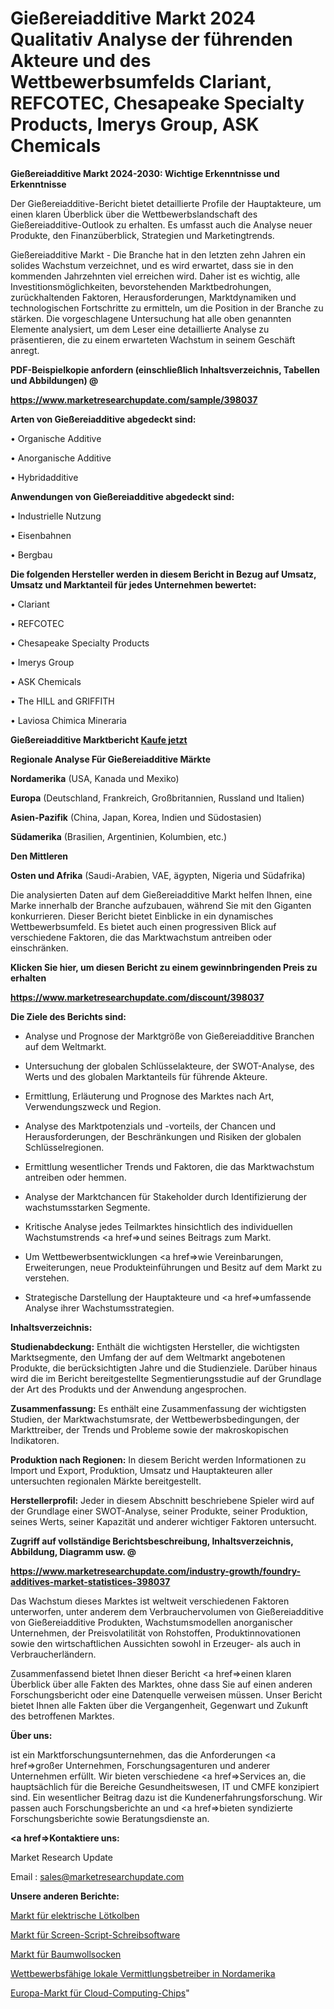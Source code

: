 # Gießereiadditive Markt 2024 Qualitativ Analyse der führenden Akteure und des Wettbewerbsumfelds Clariant, REFCOTEC, Chesapeake Specialty Products, Imerys Group, ASK Chemicals

<strong>Gießereiadditive Markt 2024-2030: Wichtige Erkenntnisse und Erkenntnisse</strong>

Der Gießereiadditive-Bericht bietet detaillierte Profile der Hauptakteure, um einen klaren Überblick über die Wettbewerbslandschaft des Gießereiadditive-Outlook zu erhalten. Es umfasst auch die Analyse neuer Produkte, den Finanzüberblick, Strategien und Marketingtrends.

Gießereiadditive Markt - Die Branche hat in den letzten zehn Jahren ein solides Wachstum verzeichnet, und es wird erwartet, dass sie in den kommenden Jahrzehnten viel erreichen wird. Daher ist es wichtig, alle Investitionsmöglichkeiten, bevorstehenden Marktbedrohungen, zurückhaltenden Faktoren, Herausforderungen, Marktdynamiken und technologischen Fortschritte zu ermitteln, um die Position in der Branche zu stärken. Die vorgeschlagene Untersuchung hat alle oben genannten Elemente analysiert, um dem Leser eine detaillierte Analyse zu präsentieren, die zu einem erwarteten Wachstum in seinem Geschäft anregt.



<strong><b>PDF-Beispielkopie anfordern (einschließlich Inhaltsverzeichnis, Tabellen und Abbildungen) @ </b></strong>

<strong><a href=https://www.marketresearchupdate.com/sample/398037>

<strong>https://www.marketresearchupdate.com/sample/398037</u></a></strong></strong>



<strong>Arten von Gießereiadditive abgedeckt sind:</strong>

• Organische Additive

• Anorganische Additive

• Hybridadditive



<strong>Anwendungen von Gießereiadditive abgedeckt sind:</strong>

• Industrielle Nutzung

• Eisenbahnen

• Bergbau



<strong>Die folgenden Hersteller werden in diesem Bericht in Bezug auf Umsatz, Umsatz und Marktanteil für jedes Unternehmen bewertet:</strong>

• Clariant

• REFCOTEC

• Chesapeake Specialty Products

• Imerys Group

• ASK Chemicals

• The HILL and GRIFFITH

• Laviosa Chimica Mineraria



<strong>Gießereiadditive Marktbericht <a href=https://www.marketresearchupdate.com/buynow/398037>Kaufe jetzt</a></strong>



<strong>Regionale Analyse Für Gießereiadditive Märkte</strong>



<strong>Nordamerika</strong> (USA, Kanada und Mexiko)



<strong>Europa</strong> (Deutschland, Frankreich, Großbritannien, Russland und Italien)



<strong>Asien-Pazifik</strong> (China, Japan, Korea, Indien und Südostasien)



<strong>Südamerika</strong> (Brasilien, Argentinien, Kolumbien, etc.)



<strong>Den Mittleren</strong> 

<strong>Osten und Afrika</strong> (Saudi-Arabien, VAE, ägypten, Nigeria und Südafrika)

Die analysierten Daten auf dem Gießereiadditive Markt helfen Ihnen, eine Marke innerhalb der Branche aufzubauen, während Sie mit den Giganten konkurrieren. Dieser Bericht bietet Einblicke in ein dynamisches Wettbewerbsumfeld. Es bietet auch einen progressiven Blick auf verschiedene Faktoren, die das Marktwachstum antreiben oder einschränken.



<strong>Klicken Sie hier, um diesen Bericht zu einem gewinnbringenden Preis zu erhalten
</strong>

<strong><a href=https://www.marketresearchupdate.com/discount/398037>https://www.marketresearchupdate.com/discount/398037</b></u></strong></a>



<strong>Die Ziele des Berichts sind:</strong>

- Analyse und Prognose der Marktgröße von Gießereiadditive Branchen auf dem Weltmarkt.

- Untersuchung der globalen Schlüsselakteure, der SWOT-Analyse, des Werts und des globalen Marktanteils für führende Akteure.

- Ermittlung, Erläuterung und Prognose des Marktes nach Art, Verwendungszweck und Region.

- Analyse des Marktpotenzials und -vorteils, der Chancen und Herausforderungen, der Beschränkungen und Risiken der globalen Schlüsselregionen.

- Ermittlung wesentlicher Trends und Faktoren, die das Marktwachstum antreiben oder hemmen.

- Analyse der Marktchancen für Stakeholder durch Identifizierung der wachstumsstarken Segmente.

- Kritische Analyse jedes Teilmarktes hinsichtlich des individuellen Wachstumstrends <a href=>und</a> seines Beitrags zum Markt.

- Um Wettbewerbsentwicklungen <a href=>wie</a> Vereinbarungen, Erweiterungen, neue Produkteinführungen und Besitz auf dem Markt zu verstehen.

- Strategische Darstellung der Hauptakteure und <a href=>umfas</a>sende Analyse ihrer Wachstumsstrategien.



<strong>Inhaltsverzeichnis:</strong>



<strong>Studienabdeckung:</strong> Enthält die wichtigsten Hersteller, die wichtigsten Marktsegmente, den Umfang der auf dem Weltmarkt angebotenen Produkte, die berücksichtigten Jahre und die Studienziele. Darüber hinaus wird die im Bericht bereitgestellte Segmentierungsstudie auf der Grundlage der Art des Produkts und der Anwendung angesprochen.



<strong>Zusammenfassung:</strong> Es enthält eine Zusammenfassung der wichtigsten Studien, der Marktwachstumsrate, der Wettbewerbsbedingungen, der Markttreiber, der Trends und Probleme sowie der makroskopischen Indikatoren.



<strong>Produktion nach Regionen:</strong> In diesem Bericht werden Informationen zu Import und Export, Produktion, Umsatz und Hauptakteuren aller untersuchten regionalen Märkte bereitgestellt.



<strong>Herstellerprofil:</strong> Jeder in diesem Abschnitt beschriebene Spieler wird auf der Grundlage einer SWOT-Analyse, seiner Produkte, seiner Produktion, seines Werts, seiner Kapazität und anderer wichtiger Faktoren untersucht.



<strong><b>Zugriff auf vollständige Berichtsbeschreibung, Inhaltsverzeichnis, Abbildung, Diagramm usw. @ </b></strong>

<strong><a href=https://www.marketresearchupdate.com/industry-growth/foundry-additives-market-statistices-398037>https://www.marketresearchupdate.com/industry-growth/foundry-additives-market-statistices-398037</a></strong>

Das Wachstum dieses Marktes ist weltweit verschiedenen Faktoren unterworfen, unter anderem dem Verbrauchervolumen von Gießereiadditive von Gießereiadditive Produkten, Wachstumsmodellen anorganischer Unternehmen, der Preisvolatilität von Rohstoffen, Produktinnovationen sowie den wirtschaftlichen Aussichten sowohl in Erzeuger- als auch in Verbraucherländern.

Zusammenfassend bietet Ihnen dieser Bericht <a href=>einen</a> klaren Überblick über alle Fakten des Marktes, ohne dass Sie auf einen anderen Forschungsbericht oder eine Datenquelle verweisen müssen. Unser Bericht bietet Ihnen alle Fakten über die Vergangenheit, Gegenwart und Zukunft des betroffenen Marktes.



<strong>Über uns:</strong>

 ist ein Marktforschungsunternehmen, das die Anforderungen <a href=>großer</a> Unternehmen, Forschungsagenturen und anderer Unternehmen erfüllt. Wir bieten verschiedene <a href=>Services</a> an, die hauptsächlich für die Bereiche Gesundheitswesen, IT und CMFE konzipiert sind. Ein wesentlicher Beitrag dazu ist die Kundenerfahrungsforschung. Wir passen auch Forschungsberichte an und <a href=>bieten</a> syndizierte Forschungsberichte sowie Beratungsdienste an.



<strong><a href=>Kontaktiere uns:</a></strong>

Market Research Update

Email : sales@marketresearchupdate.com



<strong>Unsere anderen Berichte:</strong>

<a href=https://www.linkedin.com/pulse/electric-soldering-iron-market-witness-huge-growth-2029>Markt für elektrische Lötkolben</a>

<a href=https://www.linkedin.com/pulse/screen-script-writing-software-market>Markt für Screen-Script-Schreibsoftware</a>

<a href=https://www.linkedin.com/pulse/cotton-socks-market-analysis-segment-region-growth>Markt für Baumwollsocken</a>

<a href=https://www.linkedin.com/pulse/north-america-competitive-local-exchange-carriers>Wettbewerbsfähige lokale Vermittlungsbetreiber in Nordamerika</a>

<a href=https://www.linkedin.com/pulse/europe-cloud-computing-chips-market-size-share>Europa-Markt für Cloud-Computing-Chips</a>"
